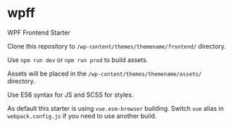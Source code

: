 # wpff
WPF Frontend Starter

Clone this repository to `/wp-content/themes/themename/frontend/` directory.

Use `npm run dev` or `npm run prod` to build assets.

Assets will be placed in the `/wp-content/themes/themename/assets/` directory.

Use ES6 syntax for JS and SCSS for styles.

As default this starter is using `vue.esm-browser` building.
Switch `vue` alias in `webpack.config.js` if you need to use another build.
